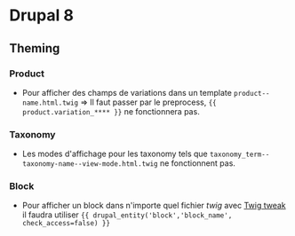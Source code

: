 # Drupal 8 

## Theming

### Product
* Pour afficher des champs de variations dans un template ```product--name.html.twig``` => Il faut passer par le preprocess,
```{{ product.variation_**** }}``` ne fonctionnera pas.

### Taxonomy
* Les modes d'affichage pour les taxonomy tels que ```taxonomy_term--taxonomy-name--view-mode.html.twig``` ne fonctionnent pas.

### Block
* Pour afficher un block dans n'importe quel fichier *twig* avec [Twig tweak](https://www.drupal.org/project/twig_tweak) il faudra utiliser ``` {{ drupal_entity('block','block_name', check_access=false) }} ```
